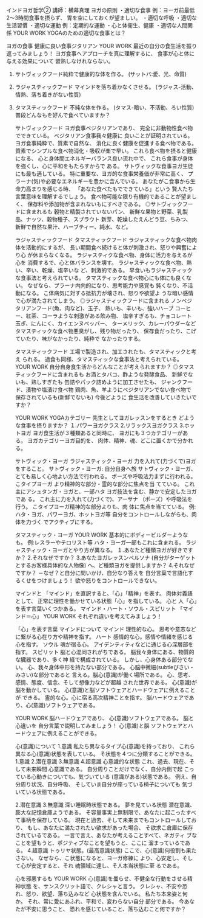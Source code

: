 インドヨガ哲学②
講師：横幕真理
ヨガの原則
・適切な食事
例：ヨーガ前最低2～3時間食事を摂らず、
胃を空にしておくが望ましい。
・適切な呼吸
・適切な生活習慣
・適切な運動
例：定期的な運動
・心と体衛生、健康
・適切な人間関係
YOUR WORK
YOGAのための適切な食事とは？

ヨガの食事
健康に良い食事ジタリアン
YOUR WORK
最近の自分の食生活を振り返ってみましょう！
ヨガ食事へアプローチを真に理解するに、
食事が心と体に与える効果について
習熟しなけれならない。
1. サトヴィックフード純粋で健康的な体を作る。
   (サットバ:愛、光、命質)
2. ラジャスティックフード マインドを落ち着かなくさせる。
   (ラジャス-活動、情熱、落ち着きがない性質)
3. タマスティックフード 不純な体を作る。
   (タマス-暗い、不活動、ろい性質)
   普段どんなもを好んで食べていますか？
   
   サトヴィックフード
   ヨガ食事ベジタリアンであり、
   完全に非動物性食べ物でできている。
   ベジタリアン食事我々健康に
   良いことが証明されている。
   ヨガ食事純粋で、質素で自然な、
   消化に良く健康を促進する食べ物である。
   質素でシンプルな食べ物消化・吸収が楽で早い。
   これら食べ物を摂ると健康になる、
   心と身体間エネルギーバランス良い流れ中で、
   これら食事が身体を強くし、心に平和をもたらすからで
   ある。
   サトヴィックな食事ヨガ生徒にも最も適している。
   特に重要な、ヨガ的な食事栄養価が非常に高く、
   プラーナ(気)や必要なエネルギーを豊かに含んでいる。
   あなたがこ食事から生命力高まりを感じる時、
   「あなた食べたもでできている」という
   賢人たち言葉意味を理解するでしょう。
   食べ物可能な限り有機的であることが望ましく、
   保存料や添加物が含まれないもにすべきである。
   ◎サトヴィックフードに含まれるも
   穀物と精製されていないパン、
   新鮮な果物と野菜、乳製品、ナッツ、穀物種子、スプラウト
   新芽、乾燥したえんどう豆、ちみつ、
   新鮮で自然な果汁、ハーブティー、純水、など。
   
   ラジャスティックフード
   タマスティックフード
   ラジャスティックな食べ物肉体を活動的にするが、
   長い期間食べ続けると体が刺激され、怒りや興奮により心
   が休まらなくなる。
   ラジャスティクな食べ物、身体に活力を与えるが心を
   消費するで、心と体バランスを壊す。
   ラジャスティックな食べ物、熱い、辛い、乾燥、塩辛いな
   ど、刺激的である。
   早食いもラジャスティックな食事法と考えられている。
   タマスティックな食べ物心にも体にも良くない。
   なぜなら、プラーナ内向的になり、思考能力や感覚も
   鈍くなり、不活動になる。
   こ体病気に対する抵抗力が壊され、怒りや欲望よ
   うな暗い感情で心が満たされてしまう。
   ◎ラジャスティックフードに含まれる
   ノンベジタリアンフード(魚、肉など)、玉子、
   熱いも、辛いも、強いハーブ
   コーヒー、紅茶、コーラような刺激がある飲み物、
   塩辛すぎるも、チョコレート
   玉ぎ、にんにく、カイエンヌペッパー、
   ターメリック、カレーパウダーなど
   タマスティックな食べ物悪臭がし、残り物だったり、
   保存食だったり、こげていたり、味がなかったり、純粋で
   なかったりする。
   
   タマスティックフード
   工場で製造され、加工されたも、タマスティックと考え
   られる。
   過食も同様、タマスティックな食事法と考えられている。
   YOUR WORK
   自分自身食生活からどんなことが考えられますか？
   ◎タマスティックフードに含まれるも
   お酒とタバコ、酢ような発酵食品、
   新鮮でないも、熟しすぎたも
   缶詰やパック詰めように加工させたも、
   ジャンクフード、漬物や塩漬け食べ物
   鶏肉、魚、羊ようにベジタリアンでない食べ物で
   保存されているも(新鮮でないも)
   今後どように
   食生活を改善していきたいですか？
   
   YOUR WORK
   YOGAカテゴリー
   先生としてヨガレッスンをするとき
   どような食事を摂りますか？
   １.パワーヨガクラス
   2.リラックスヨガクラス
   3.ホットヨガ
   ヨガ食生活が３種類あると同時に、
   ヨガにも３つカテゴリーがある。
   ヨガカテゴリーヨガ目的を、
   肉体、精神、魂、どこに置くかで分かれる。
   
   サトヴィック・ヨーガ
   ラジャスティック・ヨーガ
   力を入れて(力づくで)ヨガをすること。
   サトヴィック・ヨーガ: 自分自身へ旅
   サトヴィック・ヨーガ、
   とても易しく心地よい方法で行われる。
   ポーズや呼吸法力まずに行われる。
   こタイプヨーガ
   より精神的な部分・霊的な部分に焦点を当
   てている。
   これ主にアシュタンガ・ヨガと、一部ハタ
   ヨガ技法を含む、静かで安定したヨガであ
   る。
   これ主に力を入れて(力づくで)、アーサナ
   （ポーズ）や呼吸法を行う。
   こタイプヨーガ精神的な部分よりも、肉
   体に焦点を当てている。
   例:ハタ・ヨガ、パワーヨガ、ホットヨガ等
   自分をコントロールしながらも、肉体を力づく
   でアクティブにする。
   
   タマスティック・ヨーガ
   YOUR WORK
   基本的にボディービルダーようなも。
   例:レスラーやテロリスト等
   ハタ・ヨーガ一部もこれに含まれる。
   ラジャスティック・ヨーガとやり方が異なる。
   １.あなたど種類ヨガが好きですか？
   2.それなぜですか？
   3.あなたヨガレッスンペルソナ
   (自分がターゲットとするお客様具体的な人物像)
   へ、ど種類ヨガを提供しますか？
   4.それなぜですか？
   －なぜ？と自分に問いかけ、自分なり答えを
   自分言葉で言語化するくせをつけましょう！
   欲や怒りをコントロールできない。
   
   マインドと
   「マインド」を直訳すると、「心」「精神」を表す。
   肉体対義語として、
   正常に理性を働かせている状態「心」を指している。
   心と
   人「心」を表す言葉いくつかある。
   マインド・ハート・ソウル・スピリット
   「マインド＝心」
   YOUR WORK
   それぞれ違いを考えてみましょう！
   
   「心」を表す言葉
   マインドについて
   マインド
   理性的な心。
   思考や意志などに繋がる心在り方や精神を指す。
   ハート
   感情的な心。感情や情緒を感じる心を指す。
   ソウル
   魂が宿る心。
   アイデンティティなどに通じる心深層部を指す。
   スピリット
   脳と心混同されがちである。
   脳我々身体にある、物質的な臓器であり、多く神
   経で構成されている。
   しかし、心身体ある部分でない。
   心、我々身体中形を持たない部分である。
   心脳中微細(subtleびさい・みさい)な部分であると
   言える。脳心(意識)が働く場所である。
   心、思考、感情、態度、信念、そして想像力などが超越
   された世界である。
   心(意識)が脳を動かしている。
   心(意識)と脳ソフトウェアとハードウェアに例えることが
   できる。
   霊的な心。心に宿る高次精神ことを指す。
   脳ハードウェアであり、心(意識)ソフトウェアである。
   
   YOUR WORK
   脳ハードウェアであり、
   心(意識)ソフトウェアである。
   脳と心違いを
   自分言葉で説明してみましょう！
   心(意識)と脳
   ソフトウェアとハードウェアに例えることができる。

   心(意識)について
   1.意識
   私たち異なるタイプ心(意識)を持っており、
   これら異なる心(意識)状態を表している。
   そ状態を４つに分類することができる。
   1.意識
   2.潜在意識
   3.無意識
   4.超意識
   心意識的な状態
   これ、過去、現在、そして未来瞬間
   心意識である。
   自分周りことだけでなく、自分内側で起
   こっている心動きについても、気づいている
   (意識がある)状態である。
   例え、自分周り状況、自分呼吸、
   そしていま自分が座っている椅子についても
   気づいている状態である。
   
   2.潜在意識
   3.無意識
   深い睡眠時状態である。
   夢を見ている状態
   潜在意識、膨大な記憶倉庫ようである。
   そ容量事実上無制限で、あなたに起こったすべ
   て事柄を保存している。
   現在と過去、そして未来までもコントロールしており、
   もし、あなたに満たされたい欲求があった場合、
   そ欲求こ倉庫に保存されているである。
   一言で言え、あなたが考えることすべて、ネガティ
   ブなことを望もうと、ポジティブなことを望もうと、ここに
   溜まっているである。
   4.超意識
   トゥリヤ状態。(最高意識状態)
   ここで、心(意識)何役割も果たさない。
   なぜなら、こ状態になると、ヨーガ修練に
   より、心安定し、そして心が安定すると、それ
   魂領域に達し、そ人本当状態に至
   るである。
   
   心を邪悪するも
   YOUR WORK
   心(意識)を曇らせ、不健全な行動をさせる精神状態
   を、サンスクリット語で、クレシャと言う。
   クレシャ、不安や恐れ、怒り、欲望、落ち込みなど
   心状態を含んでいる。
   私たち本来姿と何か。
   それ、常に愛にあふれ、平和で、変わらない自分
   部分である。
   今あなたが不安に思うこと、
   恐れを感じていること、落ち込むこと何ですか？
   
